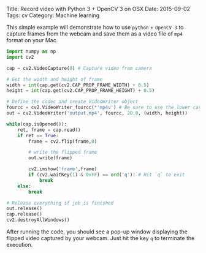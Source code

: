 Title: Record video with Python 3 + OpenCV 3 on OSX
Date: 2015-09-02
Tags: cv
Category: Machine learning


This simple example will demonstrate how to use `python` + `OpenCV 3` to capture frames from the webcam and save them as a video file of `mp4` format on your Mac.

```python
import numpy as np
import cv2

cap = cv2.VideoCapture(0) # Capture video from camera

# Get the width and height of frame
width = int(cap.get(cv2.CAP_PROP_FRAME_WIDTH) + 0.5)
height = int(cap.get(cv2.CAP_PROP_FRAME_HEIGHT) + 0.5)

# Define the codec and create VideoWriter object
fourcc = cv2.VideoWriter_fourcc(*'mp4v') # Be sure to use the lower case
out = cv2.VideoWriter('output.mp4', fourcc, 20.0, (width, height))

while(cap.isOpened()):
    ret, frame = cap.read()
    if ret == True:
        frame = cv2.flip(frame,0)

        # write the flipped frame
        out.write(frame)

        cv2.imshow('frame',frame)
        if (cv2.waitKey(1) & 0xFF) == ord('q'): # Hit `q` to exit
            break
    else:
        break

# Release everything if job is finished
out.release()
cap.release()
cv2.destroyAllWindows()
```

After running the code, you should see a pop-up window displaying the flipped video captured by your webcam.
Just hit the key `q` to terminate the execution.
